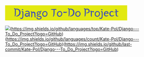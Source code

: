 ![](https://github.com/Kate-Pol/Django---To_Do_Project/blob/main/banner.png)

![](https://img.shields.io/github/contributors/Kate-Pol/Django---To_Do_Project?logo=GitHub)(https://img.shields.io/github/languages/top/Kate-Pol/Django---To_Do_Project?logo=GitHub)(https://img.shields.io/github/languages/count/Kate-Pol/Django---To_Do_Project?logo=GitHub)(https://img.shields.io/github/last-commit/Kate-Pol/Django---To_Do_Project?logo=GitHub)
